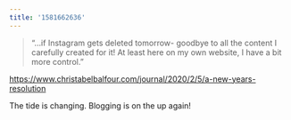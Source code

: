 ```yaml
---
title: '1581662636'
---
```


> “…if Instagram gets deleted tomorrow- goodbye to all the content I carefully created for it! At least here on my own website, I have a bit more control.”

<https://www.christabelbalfour.com/journal/2020/2/5/a-new-years-resolution>

The tide is changing. Blogging is on the up again!
